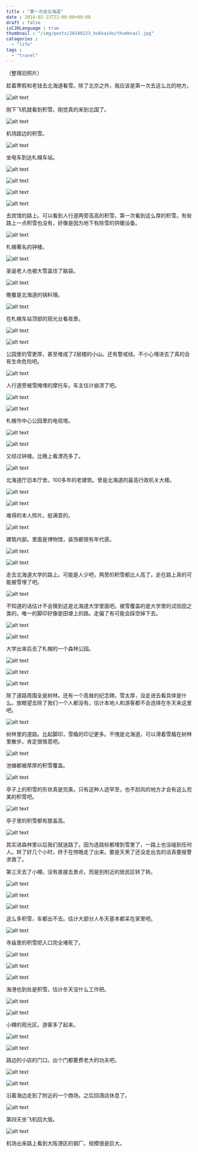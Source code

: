 ```yaml
---
title : "第一次去北海道"
date : 2014-02-23T22:00:00+09:00
draft : false
isCJKLanguage : true
thumbnail : "/img/posts/20140223_hokkaido/thumbnail.jpg"
catagories :
  - "life"
tags :
  - "travel"
---
```


（整理旧照片）

趁着寒假和老钱去北海道看雪。除了北京之外，我应该是第一次去这么北的地方。

![alt text](/img/posts/20140223_hokkaido/20140223_160536_Android.jpg)

刚下飞机就看到积雪。刚觉真的来到北国了。

![alt text](/img/posts/20140223_hokkaido/20140223_161735_Android.jpg)

机场路边的积雪。

![alt text](/img/posts/20140223_hokkaido/20140223_171613_Android.jpg)

坐电车到达札幌车站。

![alt text](/img/posts/20140223_hokkaido/20140223_171818_Android.jpg)

![alt text](/img/posts/20140223_hokkaido/20140223_171934_Android.jpg)

![alt text](/img/posts/20140223_hokkaido/20140223_172005_Android.jpg)

![alt text](/img/posts/20140223_hokkaido/20140223_172110_Android.jpg)

去宾馆的路上。可以看到人行道两旁高高的积雪。第一次看到这么厚的积雪。有些路上一点积雪也没有，好像是因为地下有除雪的供暖设备。

![alt text](/img/posts/20140223_hokkaido/20140223_172726_Android.jpg)

札幌著名的钟楼。

![alt text](/img/posts/20140223_hokkaido/20140223_174055_Android.jpg)

圣诞老人也被大雪盖住了脑袋。

![alt text](/img/posts/20140223_hokkaido/20140223_184252_Android.jpg)

晚餐是北海道的锅料理。

![alt text](/img/posts/20140223_hokkaido/20140223_203948_Android.jpg)

在札幌车站顶部的观光台看夜景。

![alt text](/img/posts/20140223_hokkaido/20140223_212543_Android.jpg)

![alt text](/img/posts/20140223_hokkaido/20140223_213725_Android.jpg)

公园里的雪更厚，甚至堆成了2层楼的小山。还有警戒线。不小心埋进去了真的会有生命危险吧。

![alt text](/img/posts/20140223_hokkaido/20140223_214426_Android.jpg)

人行道旁被雪掩埋的摩托车。车主估计崩溃了吧。

![alt text](/img/posts/20140223_hokkaido/20140224_084344_Android.jpg)

![alt text](/img/posts/20140223_hokkaido/20140224_084359_Android.jpg)

札幌市中心公园里的电视塔。

![alt text](/img/posts/20140223_hokkaido/20140224_085313_Android.jpg)

![alt text](/img/posts/20140223_hokkaido/20140224_085316_Android.jpg)

又经过钟楼。比晚上看漂亮多了。

![alt text](/img/posts/20140223_hokkaido/20140224_090324_Android.jpg)

北海道厅旧本厅舍。100多年的老建筑。曾是北海道的最高行政机关大楼。

![alt text](/img/posts/20140223_hokkaido/20140224_090522_Android.jpg)

![alt text](/img/posts/20140223_hokkaido/20140224_090638_Android.jpg)

难得的本人照片。挺满意的。

![alt text](/img/posts/20140223_hokkaido/20140224_091001_Android.jpg)

建筑内部。里面是博物馆，装饰都很有年代感。

![alt text](/img/posts/20140223_hokkaido/20140224_102426_Android.jpg)

![alt text](/img/posts/20140223_hokkaido/20140224_103459_Android.jpg)

走去北海道大学的路上。可能是人少吧，两旁的积雪都比人高了。走在路上真的可能被雪埋了吧。

![alt text](/img/posts/20140223_hokkaido/20140224_104900_Android.jpg)

不知道的话估计不会猜到这是北海道大学里面吧。被雪覆盖的是大学里的试验田之类的。唯一的脚印好像是田埂上的路。走偏了有可能会踩空掉下去。

![alt text](/img/posts/20140223_hokkaido/20140224_105722_Android.jpg)

![alt text](/img/posts/20140223_hokkaido/20140224_110237_Android.jpg)

大学出来后去了札幌的一个森林公园。

![alt text](/img/posts/20140223_hokkaido/20140224_144349_Android.jpg)

![alt text](/img/posts/20140223_hokkaido/20140224_144743_Android.jpg)

![alt text](/img/posts/20140223_hokkaido/20140224_145046_Android.jpg)

除了道路周围全是树林。还有一个高耸的纪念碑。雪太厚，没走进去看具体是什么。放眼望去除了我们一个人都没有。估计本地人和游客都不会选择在冬天来这里吧。

![alt text](/img/posts/20140223_hokkaido/20140224_145514_Android.jpg)

树林里的道路。比起脚印，雪橇的印记更多。不愧是北海道，可以滑着雪橇在树林里散步。肯定很惬意吧。

![alt text](/img/posts/20140223_hokkaido/20140224_154222_Android.jpg)

池塘都被厚厚的积雪覆盖。

![alt text](/img/posts/20140223_hokkaido/20140224_154231_Android.jpg)

亭子上的积雪的形状真是完美。只有这种人迹罕至，也不刮风的地方才会有这么完美的积雪吧。

![alt text](/img/posts/20140223_hokkaido/20140224_155021_Android.jpg)

亭子里的积雪都有膝盖高。

![alt text](</img/posts/20140223_hokkaido/20140224_161007_Android 1.jpg>)

其实进森林里以后我们就迷路了。因为连路标都埋到雪里了，一路上也没碰到任何人。转了好几个小时，终于在傍晚走了出来。要是天黑了还没走出去的话真要报警求救了。

第三天去了小樽。没有直接去景点，而是到附近的居民区转了转。

![alt text](/img/posts/20140223_hokkaido/20140225_103423_Android.jpg)

![alt text](/img/posts/20140223_hokkaido/20140225_103742_Android.jpg)

![alt text](/img/posts/20140223_hokkaido/20140225_104127_Android.jpg)

这么多积雪，车都出不去。估计大部分人冬天基本都呆在家里吧。

![alt text](/img/posts/20140223_hokkaido/20140225_104643_Android.jpg)

寺庙里的积雪把入口完全堵死了。

![alt text](/img/posts/20140223_hokkaido/20140225_105152_Android.jpg)

![alt text](/img/posts/20140223_hokkaido/20140225_111224_Android.jpg)

![alt text](/img/posts/20140223_hokkaido/20140225_112253_Android.jpg)

海港也到处是积雪。估计冬天没什么工作把。

![alt text](/img/posts/20140223_hokkaido/20140225_134256_Android.jpg)

![alt text](/img/posts/20140223_hokkaido/20140225_134722_Android.jpg)

小樽的观光区。游客多了起来。

![alt text](/img/posts/20140223_hokkaido/20140225_141042_Android.jpg)

![alt text](/img/posts/20140223_hokkaido/20140225_145707_Android.jpg)

路边的小店的门口。出个门都要费老大的功夫吧。

![alt text](/img/posts/20140223_hokkaido/20140225_160459_Android.jpg)

![alt text](/img/posts/20140223_hokkaido/20140225_190320_Android.jpg)

沿着海边走到了附近的一个商场。之后回酒店休息了。

![alt text](/img/posts/20140223_hokkaido/20140226_110552_Android.jpg)

第四天坐飞机回大版。

![alt text](/img/posts/20140223_hokkaido/20140226_143001_Android.jpg)

机场出来路上看到大阪港区的钢厂。规模很是巨大。
